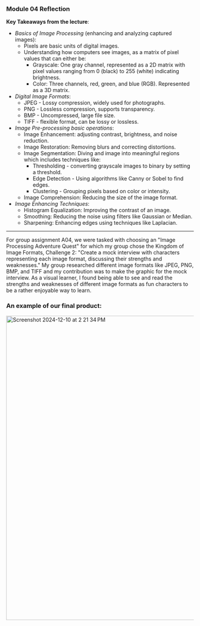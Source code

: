 ### Module 04 Reflection
**Key Takeaways from the lecture**:
* *Basics of Image Processing* (enhancing and analyzing captured images):
  - Pixels are basic units of digital images. 
  - Understanding how computers see images, as a matrix of pixel values that can either be:
    - Grayscale: One gray channel, represented as a 2D matrix with pixel values ranging from 0 (black) to 255 (white) indicating brightness.
    - Color: Three channels, red, green, and blue (RGB). Represented as a 3D matrix.
* *Digital Image Formats*:
  - JPEG - Lossy compression, widely used for photographs.
  - PNG - Lossless compression, supports transparency.
  - BMP - Uncompressed, large file size.
  - TIFF - flexible format, can be lossy or lossless.
* *Image Pre-processing basic operations*:
  - Image Enhancement: adjusting contrast, brightness, and noise reduction.
  - Image Restoration: Removing blurs and correcting distortions.
  - Image Segmentation: Diving and image into meaningful regions which includes techniques like:
    * Thresholding - converting grayscale images to binary by setting a threshold.
    * Edge Detection - Using algorithms like Canny or Sobel to find edges.
    * Clustering - Grouping pixels based on color or intensity.
  - Image Comprehension: Reducing the size of the image format.
* *Image Enhancing Techniques*:
  - Histogram Equalization: Improving the contrast of an image.
  - Smoothing: Reducing the noise using filters like Gaussian or Median.
  - Sharpening: Enhancing edges using techniques like Laplacian. 
___
For group assignment A04, we were tasked with choosing an "Image Processing Adventure Quest" for which my group chose the Kingdom of Image Formats, Challenge 2: "Create a mock interview with characters representing each image format, discussing their strengths and weaknesses." My group researched different image formats like JPEG, PNG, BMP, and TIFF and my contribution was to make the graphic for the mock interview. As a visual learner, I found being able to see and read the strengths and weaknesses of different image formats as fun characters to be a rather enjoyable way to learn. 
### An example of our final product:
<img width="819" alt="Screenshot 2024-12-10 at 2 21 34 PM" src="https://github.com/user-attachments/assets/7302499e-d51b-4d02-9d4c-3828bd9aacb8">
